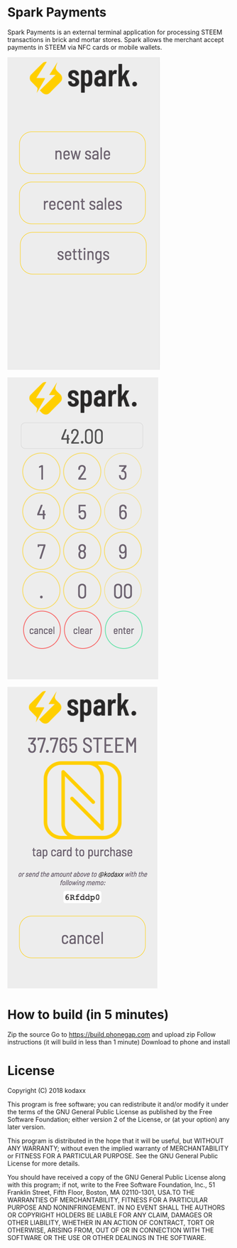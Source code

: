 # Spark Payments
Spark Payments is an external terminal application for processing STEEM transactions in brick and mortar stores. Spark allows the merchant accept payments in STEEM via NFC cards or mobile wallets.

![alt text](https://github.com/SteemPay/spark-payments/blob/master/screenshots/home.png "Spark Payments")

![alt text](https://github.com/SteemPay/spark-payments/blob/master/screenshots/entry.png "Amount Entry")

![alt text](https://github.com/SteemPay/spark-payments/blob/master/screenshots/sale.png "Payment Screen")

# How to build (in 5 minutes)
Zip the source
Go to https://build.phonegap.com and upload zip
Follow instructions (it will build in less than 1 minute)
Download to phone and install

# License
Copyright (C) 2018 kodaxx

This program is free software; you can redistribute it and/or modify it under the terms of the GNU General Public License as published by the Free Software Foundation; either version 2 of the License, or (at your option) any later version.

This program is distributed in the hope that it will be useful, but WITHOUT ANY WARRANTY; without even the implied warranty of MERCHANTABILITY or FITNESS FOR A PARTICULAR PURPOSE. See the GNU General Public License for more details.

You should have received a copy of the GNU General Public License along with this program; if not, write to the Free Software Foundation, Inc., 51 Franklin Street, Fifth Floor, Boston, MA 02110-1301, USA.TO THE WARRANTIES OF MERCHANTABILITY, FITNESS FOR A PARTICULAR PURPOSE AND NONINFRINGEMENT. IN NO EVENT SHALL THE AUTHORS OR COPYRIGHT HOLDERS BE LIABLE FOR ANY CLAIM, DAMAGES OR OTHER LIABILITY, WHETHER IN AN ACTION OF CONTRACT, TORT OR OTHERWISE, ARISING FROM, OUT OF OR IN CONNECTION WITH THE SOFTWARE OR THE USE OR OTHER DEALINGS IN THE SOFTWARE.

